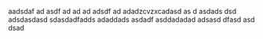 aadsdaf
ad
asdf
ad
ad
ad
adsdf
ad
adadzcvzxcadasd
as
d
asdads
dsd
adsdasdasd
sdasdadfadds
adaddads
asdadf
asddadadad
adsasd
dfasd
asd
dsad
